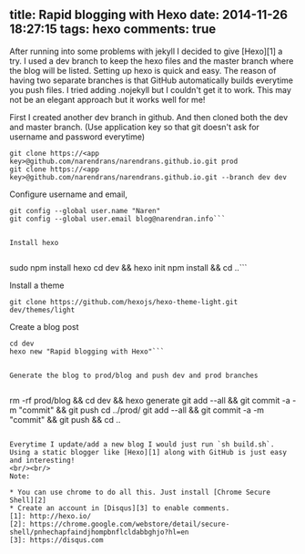 title: Rapid blogging with Hexo
date: 2014-11-26 18:27:15
tags: hexo
comments: true
---

After running into some problems with jekyll I decided to give [Hexo][1] a try. I used a dev branch to keep the hexo files and 
the master branch where the blog will be listed. Setting up hexo is quick and easy. The reason of having two separate branches is that GitHub automatically builds everytime you push files. I tried adding .nojekyll but I couldn't get it to work. This may not be an elegant approach but it works well for me!

First I created another dev branch in github. And then cloned both the dev and master branch. (Use application key so that git doesn't ask for username and password everytime)

```
git clone https://<app key>@github.com/narendrans/narendrans.github.io.git prod
git clone https://<app key>@github.com/narendrans/narendrans.github.io.git --branch dev dev
```

Configure username and email,


```
git config --global user.name "Naren"
git config --global user.email blog@narendran.info```


Install hexo


```
sudo npm install hexo
cd dev && hexo init
npm install && cd ..```


Install a theme


`git clone https://github.com/hexojs/hexo-theme-light.git dev/themes/light`


Create a blog post 


```
cd dev
hexo new "Rapid blogging with Hexo"```
 
 
Generate the blog to prod/blog and push dev and prod branches


```
rm -rf prod/blog && cd dev && hexo generate
git add --all && git commit -a -m "commit" && git push
cd ../prod/
git add --all && git commit -a -m "commit" && git push && cd ..
```

Everytime I update/add a new blog I would just run `sh build.sh`. Using a static blogger like [Hexo][1] along with GitHub is just easy and interesting!
<br/><br/>
Note:  

* You can use chrome to do all this. Just install [Chrome Secure Shell][2]
* Create an account in [Disqus][3] to enable comments.
[1]: http://hexo.io/
[2]: https://chrome.google.com/webstore/detail/secure-shell/pnhechapfaindjhompbnflcldabbghjo?hl=en
[3]: https://disqus.com
